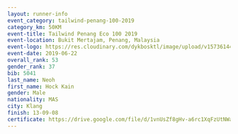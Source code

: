 ```yaml
--- 
layout: runner-info 
event_category: tailwind-penang-100-2019 
category_km: 50KM 
event-title: Tailwind Penang Eco 100 2019 
event-location: Bukit Mertajam, Penang, Malaysia 
event-logo: https://res.cloudinary.com/dykbosktl/image/upload/v1573614442/Logo/Logo_gqlzi3.jpg 
event-date: 2019-06-22 
overall_rank: 53
gender_rank: 37
bib: 5041
last_name: Neoh
first_name: Hock Kain
gender: Male
nationality: MAS
city: Klang
finish: 13-09-08
certificate: https://drive.google.com/file/d/1vnUsZf8gHv-a6rc1XqFzUtNWaNAO9JLi/view?usp=sharing
--- 
```

